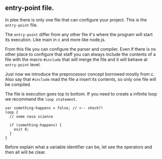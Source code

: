## entry-point file.

In plee there is only one file that can configure your project. This is
the `entry-point` file.

The `entry-point` differ from any other file it's where the program will start
its execution. Like main in c and more like node.js.

From this file you can configure the parser and compiler.
Even if there is no other place to configure that staff you can always include the
contents of a file with the macro `#include` that will merge the file and it
will behave at `entry-point` level.

Just now we introduce the preprocessor concept borrowed mostly from c.
Also say that `#include` read the file a insert its contents, so only one
file will be compiled.

The file is execution goes top to bottom. If you need to create a infinite loop
we recommend the `loop statement`.

```
var something-happens = false; // <-- shock?!
loop {
  // some nasa science

  if (something-happens) {
    exit 0;
  }
}
```

Before explain what a variable identifier can be, let see the operators and then
all will be clear.
